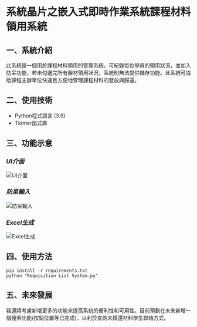 # 系統晶片之嵌入式即時作業系統課程材料領用系統

## 一、系統介紹
此系統是一個用於課程材料領用的管理系統，可紀錄每位學員的領用狀況，並加入防呆功能，若未勾選完所有器材領用狀況，系統則無法提供儲存功能。此系統可協助課程主辦單位快速且方便地管理課程材料的發放與歸還。

## 二、使用技術
* Python程式語言 (3.9)
* Tkinter函式庫

## 三、功能示意

### *UI介面*
![UI介面](https://i.imgur.com/QgsDOig.png)

### *防呆輸入*
![防呆輸入](https://i.imgur.com/WENq7AX.png)

### *Excel生成*
![Excel生成](https://i.imgur.com/osfEP4c.png)

## 四、使用方法

```
pip install -r requirements.txt
python "Requisition List System.py"
```

## 五、未來發展

我還將考慮新增更多的功能來提高系統的便利性和可用性。目前預劃在未來新增一個搜索功能(按鈕位置等已完成)，以利於查詢未歸還材料學生聯絡方式。
